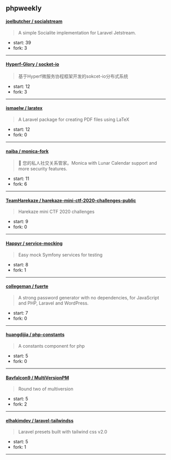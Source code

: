 ## phpweekly

#### [joelbutcher / socialstream](https://github.com/joelbutcher/socialstream)

> A simple Socialite implementation for Laravel Jetstream.

+ start: 39
+ fork: 3

----


#### [Hyperf-Glory / socket-io](https://github.com/Hyperf-Glory/socket-io)

> 基于Hyperf微服务协程框架开发的sokcet-io分布式系统

+ start: 12
+ fork: 3

----


#### [ismaelw / laratex](https://github.com/ismaelw/laratex)

> A Laravel package for creating PDF files using LaTeX

+ start: 12
+ fork: 0

----


#### [naiba / monica-fork](https://github.com/naiba/monica-fork)

> :climbing: 您的私人社交关系管家。Monica with Lunar Calendar support and more security features.

+ start: 11
+ fork: 6

----


#### [TeamHarekaze / harekaze-mini-ctf-2020-challenges-public](https://github.com/TeamHarekaze/harekaze-mini-ctf-2020-challenges-public)

> Harekaze mini CTF 2020 challenges

+ start: 9
+ fork: 0

----


#### [Happyr / service-mocking](https://github.com/Happyr/service-mocking)

> Easy mock Symfony services for testing

+ start: 8
+ fork: 1

----


#### [collegeman / fuerte](https://github.com/collegeman/fuerte)

> A strong password generator with no dependencies, for JavaScript and PHP, Laravel and WordPress.

+ start: 7
+ fork: 0

----


#### [huangdijia / php-constants](https://github.com/huangdijia/php-constants)

> A constants component for php

+ start: 5
+ fork: 0

----


#### [Bavfalcon9 / MultiVersionPM](https://github.com/Bavfalcon9/MultiVersionPM)

> Round two of multiversion

+ start: 5
+ fork: 2

----


#### [elhakimdev / laravel-tailwindss](https://github.com/elhakimdev/laravel-tailwindss)

> Laravel presets built with tailwind css v2.0

+ start: 5
+ fork: 1

----

